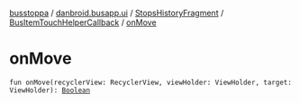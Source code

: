 [busstoppa](../../../index.md) / [danbroid.busapp.ui](../../index.md) / [StopsHistoryFragment](../index.md) / [BusItemTouchHelperCallback](index.md) / [onMove](./on-move.md)

# onMove

`fun onMove(recyclerView: RecyclerView, viewHolder: ViewHolder, target: ViewHolder): `[`Boolean`](https://kotlinlang.org/api/latest/jvm/stdlib/kotlin/-boolean/index.html)
